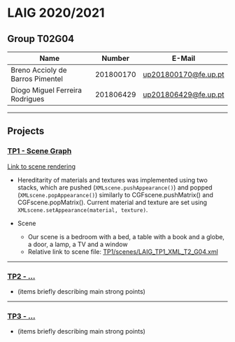 # LAIG 2020/2021

## Group T02G04
| Name                             | Number    | E-Mail               |
| -------------------------------- | --------- | -------------------- |
| Breno Accioly de Barros Pimentel | 201800170 | up201800170@fe.up.pt |
| Diogo Miguel Ferreira Rodrigues  | 201806429 | up201806429@fe.up.pt |

----

## Projects

### [TP1 - Scene Graph](TP1)

[Link to scene rendering](https://web.fe.up.pt/~up201806429/feup/3/1/laig-t02-g04/TP1/?file=LAIG_TP1_XML_T2_G04.xml)

- Hereditarity of materials and textures was implemented using two stacks, which are pushed (`XMLscene.pushAppearance()`) and popped (`XMLscene.popAppearance()`) similarly to CGFscene.pushMatrix() and CGFscene.popMatrix(). Current material and texture are set using `XMLscene.setAppearance(material, texture)`.

- Scene
  - Our scene is a bedroom with a bed, a table with a book and a globe, a door, a lamp, a TV and a window
  - Relative link to scene file: [TP1/scenes/LAIG_TP1_XML_T2_G04.xml](TP1/scenes/LAIG_TP1_XML_T2_G04.xml)

-----

### [TP2 - ...](TP2)
- (items briefly describing main strong points)

----

### [TP3 - ...](TP3)
- (items briefly describing main strong points)


